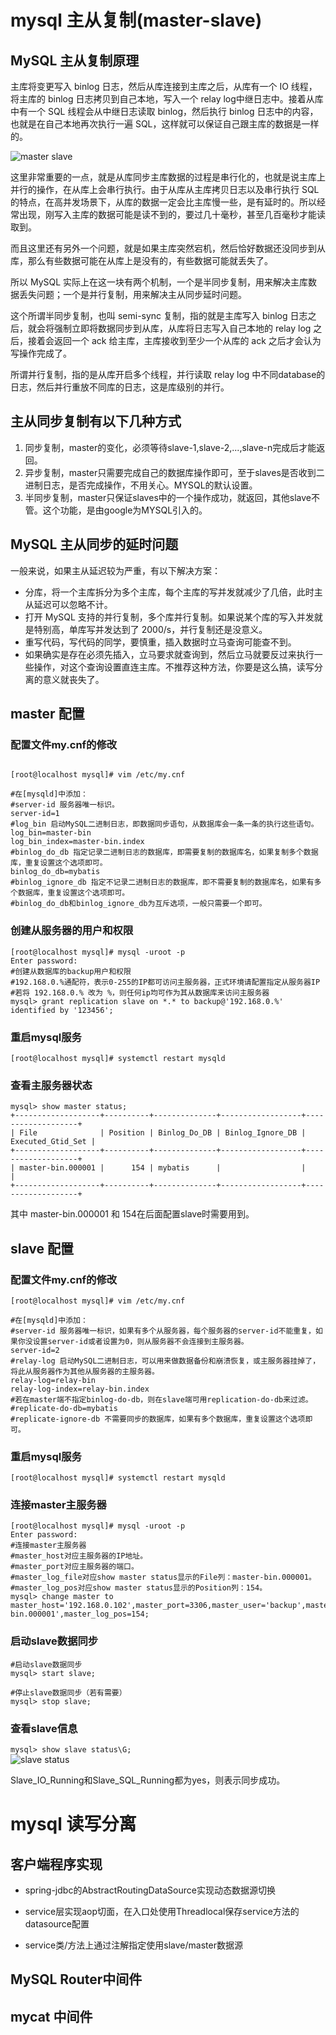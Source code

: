 # mysql 主从复制(master-slave)

## MySQL 主从复制原理
主库将变更写入 binlog 日志，然后从库连接到主库之后，从库有一个 IO 线程，将主库的 binlog 日志拷贝到自己本地，写入一个 relay log中继日志中。接着从库中有一个 SQL 线程会从中继日志读取 binlog，然后执行 binlog 日志中的内容，也就是在自己本地再次执行一遍 SQL，这样就可以保证自己跟主库的数据是一样的。   

![master slave](../../../../resources/static/database/mysql-master-slave.png)  
   
这里非常重要的一点，就是从库同步主库数据的过程是串行化的，也就是说主库上并行的操作，在从库上会串行执行。由于从库从主库拷贝日志以及串行执行 SQL 的特点，在高并发场景下，从库的数据一定会比主库慢一些，是有延时的。所以经常出现，刚写入主库的数据可能是读不到的，要过几十毫秒，甚至几百毫秒才能读取到。     

而且这里还有另外一个问题，就是如果主库突然宕机，然后恰好数据还没同步到从库，那么有些数据可能在从库上是没有的，有些数据可能就丢失了。    

所以 MySQL 实际上在这一块有两个机制，一个是半同步复制，用来解决主库数据丢失问题；一个是并行复制，用来解决主从同步延时问题。   

这个所谓半同步复制，也叫 semi-sync 复制，指的就是主库写入 binlog 日志之后，就会将强制立即将数据同步到从库，从库将日志写入自己本地的 relay log 之后，接着会返回一个 ack 给主库，主库接收到至少一个从库的 ack 之后才会认为写操作完成了。    

所谓并行复制，指的是从库开启多个线程，并行读取 relay log 中不同database的日志，然后并行重放不同库的日志，这是库级别的并行。
    
## 主从同步复制有以下几种方式
1. 同步复制，master的变化，必须等待slave-1,slave-2,...,slave-n完成后才能返回。
2. 异步复制，master只需要完成自己的数据库操作即可，至于slaves是否收到二进制日志，是否完成操作，不用关心。MYSQL的默认设置。
3. 半同步复制，master只保证slaves中的一个操作成功，就返回，其他slave不管。这个功能，是由google为MYSQL引入的。


## MySQL 主从同步的延时问题
一般来说，如果主从延迟较为严重，有以下解决方案：  
-  分库，将一个主库拆分为多个主库，每个主库的写并发就减少了几倍，此时主从延迟可以忽略不计。
-  打开 MySQL 支持的并行复制，多个库并行复制。如果说某个库的写入并发就是特别高，单库写并发达到了 2000/s，并行复制还是没意义。
-  重写代码，写代码的同学，要慎重，插入数据时立马查询可能查不到。
-  如果确实是存在必须先插入，立马要求就查询到，然后立马就要反过来执行一些操作，对这个查询设置直连主库。不推荐这种方法，你要是这么搞，读写分离的意义就丧失了。
   
    
## master 配置
### 配置文件my.cnf的修改
```

[root@localhost mysql]# vim /etc/my.cnf
 
#在[mysqld]中添加：
#server-id 服务器唯一标识。
server-id=1
#log_bin 启动MySQL二进制日志，即数据同步语句，从数据库会一条一条的执行这些语句。
log_bin=master-bin
log_bin_index=master-bin.index
#binlog_do_db 指定记录二进制日志的数据库，即需要复制的数据库名，如果复制多个数据库，重复设置这个选项即可。
binlog_do_db=mybatis
#binlog_ignore_db 指定不记录二进制日志的数据库，即不需要复制的数据库名，如果有多个数据库，重复设置这个选项即可。
#binlog_do_db和binlog_ignore_db为互斥选项，一般只需要一个即可。
```
    
### 创建从服务器的用户和权限
```
[root@localhost mysql]# mysql -uroot -p
Enter password:
#创建从数据库的backup用户和权限
#192.168.0.%通配符，表示0-255的IP都可访问主服务器，正式环境请配置指定从服务器IP
#若将 192.168.0.% 改为 %，则任何ip均可作为其从数据库来访问主服务器
mysql> grant replication slave on *.* to backup@'192.168.0.%' identified by '123456';
```
    
### 重启mysql服务
`[root@localhost mysql]# systemctl restart mysqld`

### 查看主服务器状态
```
mysql> show master status;
+-------------------+----------+--------------+------------------+-------------------+
| File              | Position | Binlog_Do_DB | Binlog_Ignore_DB | Executed_Gtid_Set |
+-------------------+----------+--------------+------------------+-------------------+
| master-bin.000001 |      154 | mybatis      |                  |                   |
+-------------------+----------+--------------+------------------+-------------------+
```
其中 master-bin.000001 和 154在后面配置slave时需要用到。

## slave 配置
### 配置文件my.cnf的修改
```
[root@localhost mysql]# vim /etc/my.cnf

#在[mysqld]中添加：
#server-id 服务器唯一标识，如果有多个从服务器，每个服务器的server-id不能重复，如果你没设置server-id或者设置为0，则从服务器不会连接到主服务器。
server-id=2
#relay-log 启动MySQL二进制日志，可以用来做数据备份和崩溃恢复，或主服务器挂掉了，将此从服务器作为其他从服务器的主服务器。
relay-log=relay-bin
relay-log-index=relay-bin.index
#若在master端不指定binlog-do-db，则在slave端可用replication-do-db来过滤。
#replicate-do-db=mybatis
#replicate-ignore-db 不需要同步的数据库，如果有多个数据库，重复设置这个选项即可。
```
### 重启mysql服务
`[root@localhost mysql]# systemctl restart mysqld`

### 连接master主服务器
```
[root@localhost mysql]# mysql -uroot -p
Enter password:
#连接master主服务器
#master_host对应主服务器的IP地址。
#master_port对应主服务器的端口。
#master_log_file对应show master status显示的File列：master-bin.000001。
#master_log_pos对应show master status显示的Position列：154。
mysql> change master to master_host='192.168.0.102',master_port=3306,master_user='backup',master_password='123456',master_log_file='master-bin.000001',master_log_pos=154;
```

### 启动slave数据同步
```
#启动slave数据同步
mysql> start slave;
 
#停止slave数据同步（若有需要）
mysql> stop slave;
```

### 查看slave信息
`mysql> show slave status\G;`    
![slave status](../../../../resources/static/database/mysql-slave-status.png)  

Slave_IO_Running和Slave_SQL_Running都为yes，则表示同步成功。    


# mysql 读写分离
## 客户端程序实现
- spring-jdbc的AbstractRoutingDataSource实现动态数据源切换

- service层实现aop切面，在入口处使用Threadlocal保存service方法的datasource配置

- service类/方法上通过注解指定使用slave/master数据源

## MySQL Router中间件

## mycat 中间件


